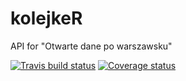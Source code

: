 # kolejkeR
API for "Otwarte dane po warszawsku"


[![Travis build status](https://travis-ci.org/HaZdula/kolejkeR.svg?branch=master)](https://travis-ci.org/HaZdula/kolejkeR)
[![Coverage status](https://codecov.io/gh/sowiks2711/RPackage/branch/master/graph/badge.svg)](https://codecov.io/github/sowiks2711/RPackage?branch=master)
